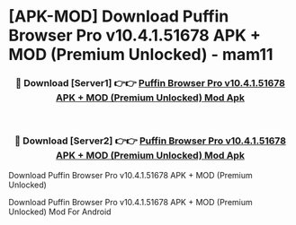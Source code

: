 # [APK-MOD] Download Puffin Browser Pro  v10.4.1.51678 APK + MOD (Premium Unlocked) - mam11


<div align="center">
<h3>🔴 Download [Server1] 👉👉 <a href="https://apk-comot.site?title=Puffin_Browser_Pro__v10.4.1.51678_APK_+_MOD_(Premium_Unlocked)">Puffin Browser Pro  v10.4.1.51678 APK + MOD (Premium Unlocked) Mod Apk</a></h3><br>
<h3>🔴 Download [Server2] 👉👉 <a href="https://apk-comot.site?title=Puffin_Browser_Pro__v10.4.1.51678_APK_+_MOD_(Premium_Unlocked)">Puffin Browser Pro  v10.4.1.51678 APK + MOD (Premium Unlocked) Mod Apk</a></h3>
</div>



Download Puffin Browser Pro  v10.4.1.51678 APK + MOD (Premium Unlocked) 

Download Puffin Browser Pro  v10.4.1.51678 APK + MOD (Premium Unlocked) Mod For Android